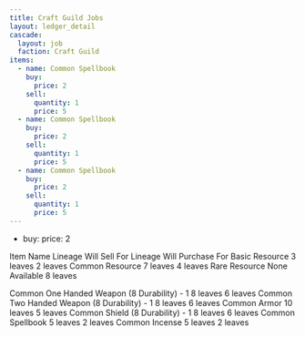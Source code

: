 ```yaml
---
title: Craft Guild Jobs
layout: ledger_detail
cascade:
  layout: job
  faction: Craft Guild
items:
  - name: Common Spellbook
    buy: 
      price: 2
    sell:
      quantity: 1
      price: 5
  - name: Common Spellbook
    buy: 
      price: 2
    sell:
      quantity: 1
      price: 5
  - name: Common Spellbook
    buy: 
      price: 2
    sell:
      quantity: 1
      price: 5
---
```


  - 
    buy: 
        price: 2


Item Name Lineage Will Sell For Lineage Will Purchase For
Basic Resource 3 leaves 2 leaves
Common Resource 7 leaves 4 leaves
Rare Resource None Available 8 leaves

Common One Handed Weapon (8 Durability) - 1 8 leaves 6 leaves
Common Two Handed Weapon (8 Durability) - 1 8 leaves 6 leaves
Common Armor 10 leaves 5 leaves
Common Shield (8 Durability) - 1 8 leaves 6 leaves
Common Spellbook 5 leaves 2 leaves
Common Incense 5 leaves 2 leaves
